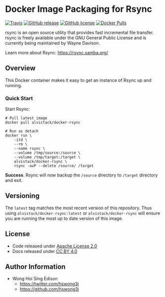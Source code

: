 Docker Image Packaging for Rsync
================================

[![Travis](https://img.shields.io/travis/alvistack/docker-rsync.svg)](https://travis-ci.org/alvistack/docker-rsync)
[![GitHub release](https://img.shields.io/github/release/alvistack/docker-rsync.svg)](https://github.com/alvistack/docker-rsync/releases)
[![GitHub license](https://img.shields.io/github/license/alvistack/docker-rsync.svg)](https://github.com/alvistack/docker-rsync/blob/master/LICENSE)
[![Docker Pulls](https://img.shields.io/docker/pulls/alvistack/docker-rsync.svg)](https://hub.docker.com/r/alvistack/docker-rsync/)

rsync is an open source utility that provides fast incremental file transfer. rsync is freely available under the GNU General Public License and is currently being maintained by Wayne Davison.

Learn more about Rsync: <https://rsync.samba.org/>

Overview
--------

This Docker container makes it easy to get an instance of Rsync up and running.

### Quick Start

Start Rsync:

    # Pull latest image
    docker pull alvistack/docker-rsync

    # Run as detach
    docker run \
        -itd \
        --rm \
        --name rsync \
        --volume /tmp/source:/source \
        --volume /tmp/target:/target \
        alvistack/docker-rsync \
        rsync -avP --delete /source/ /target

**Success**. Rsync will now backup the `/source` directory to `/target` directory and exit.

Versioning
----------

The `latest` tag matches the most recent version of this repository. Thus using `alvistack/docker-rsync:latest` or `alvistack/docker-rsync` will ensure you are running the most up to date version of this image.

License
-------

-   Code released under [Apache License 2.0](LICENSE)
-   Docs released under [CC BY 4.0](http://creativecommons.org/licenses/by/4.0/)

Author Information
------------------

-   Wong Hoi Sing Edison
    -   <https://twitter.com/hswong3i>
    -   <https://github.com/hswong3i>

